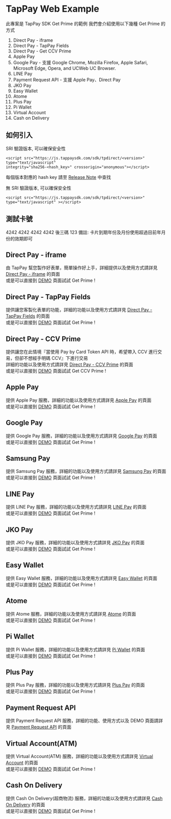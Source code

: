# TapPay Web Example

此專案是 TapPay SDK Get Prime 的範例
我們會介紹使用以下幾種 Get Prime 的方式

1. Direct Pay - iframe
2. Direct Pay - TapPay Fields
3. Direct Pay - Get CCV Prime
4. Apple Pay
5. Google Pay - 支援 Google Chrome, Mozilla Firefox, Apple Safari, Microsoft Edge, Opera, and UCWeb UC Browser.
6. LINE Pay
7. Payment Request API - 支援 Apple Pay、Direct Pay  
8. JKO Pay
9. Easy Wallet
10. Atome
11. Plus Pay
12. Pi Wallet
13. Virtual Account
14. Cash on Delivery

## 如何引入
SRI 驗證版本, 可以確保安全性

```
<script src="https://js.tappaysdk.com/sdk/tpdirect/<version>" type="text/javascript" 
integrity="sha256-<hash_key>" crossorigin="anonymous"></script>
```
每個版本對應的 hash key 請至 [Release Note](https://github.com/TapPay/tappay-web-example/releases) 中查找

無 SRI 驗證版本, 可以確保安全性
```
<script src="https://js.tappaysdk.com/sdk/tpdirect/<version>" type="text/javascript" ></script>
```

## 測試卡號
4242 4242 4242 4242
後三碼 123
備註: 卡片到期年份及月份使用超過目前年月份的效期即可

## Direct Pay - iframe

由 TapPay 幫您製作好表單，簡單操作好上手，詳細提供以及使用方式請詳見 [Direct Pay - iframe](./Direct_Pay_iframe) 的頁面  
或是可以直接到 [DEMO](https://tappay.github.io/tappay-web-example/Direct_Pay_iframe/example/index.html) 頁面試試 Get Prime !

## Direct Pay - TapPay Fields

提供讓您客製化表單的功能，詳細的功能以及使用方式請詳見 [Direct Pay - TapPay Fields](./TapPay_Fields) 的頁面  
或是可以直接到 [DEMO](https://tappay.github.io/tappay-web-example/TapPay_Fields/example/index.html) 頁面試試 Get Prime !

## Direct Pay - CCV Prime

提供讓您在此情境『當使用 Pay by Card Token API 時，希望帶入 CCV 進行交易，但卻不想經手明碼 CCV』下進行交易  
詳細的功能以及使用方式請詳見 [Direct Pay - CCV Prime](./CCV_Prime) 的頁面  
或是可以直接到 [DEMO](https://tappay.github.io/tappay-web-example/CCV_Prime/example/index.html) 頁面試試 Get CCV Prime !
## Apple Pay

提供 Apple Pay 服務，詳細的功能以及使用方式請詳見 [Apple Pay](./Apple_Pay) 的頁面  
或是可以直接到 [DEMO](https://tappay.github.io/tappay-web-example/Apple_Pay/example/index.html) 頁面試試 Get Prime !

## Google Pay

提供 Google Pay 服務，詳細的功能以及使用方式請詳見 [Google Pay](./Google_Pay) 的頁面  
或是可以直接到 [DEMO](https://tappay.github.io/tappay-web-example/Google_Pay/example/index.html) 頁面試試 Get Prime !

## Samsung Pay

提供 Samsung Pay 服務，詳細的功能以及使用方式請詳見 [Samsung Pay](./Samsung_Pay) 的頁面  
或是可以直接到 [DEMO](https://tappay.github.io/tappay-web-example/Samsung_Pay/example/index.html) 頁面試試 Get Prime !

## LINE Pay

提供 LINE Pay 服務，詳細的功能以及使用方式請詳見 [LINE Pay](./Line_Pay) 的頁面  
或是可以直接到 [DEMO](https://tappay.github.io/tappay-web-example/Line_Pay/example/index.html) 頁面試試 Get Prime !

## JKO Pay

提供 JKO Pay 服務，詳細的功能以及使用方式請詳見 [JKO Pay](./JKO_Pay) 的頁面  
或是可以直接到 [DEMO](https://tappay.github.io/tappay-web-example/JKO_Pay/example/index.html) 頁面試試 Get Prime !

## Easy Wallet

提供 Easy Wallet 服務，詳細的功能以及使用方式請詳見 [Easy Wallet](./Easy_Wallet) 的頁面  
或是可以直接到 [DEMO](https://tappay.github.io/tappay-web-example/Easy_Wallet/example/index.html) 頁面試試 Get Prime !

## Atome

提供 Atome 服務，詳細的功能以及使用方式請詳見 [Atome](./Atome) 的頁面  
或是可以直接到 [DEMO](https://tappay.github.io/tappay-web-example/Atome/example/index.html) 頁面試試 Get Prime !

## Pi Wallet

提供 Pi Wallet 服務，詳細的功能以及使用方式請詳見 [Pi Wallet](./Pi_Wallet) 的頁面  
或是可以直接到 [DEMO](https://tappay.github.io/tappay-web-example/Pi_Wallet/example/index.html) 頁面試試 Get Prime !

## Plus Pay

提供 Plus Pay 服務，詳細的功能以及使用方式請詳見 [Plus Pay](./Plus_Pay) 的頁面  
或是可以直接到 [DEMO](https://tappay.github.io/tappay-web-example/Plus_Pay/example/index.html) 頁面試試 Get Prime !

## Payment Request API

提供 Payment Request API 服務，詳細的功能、使用方式以及 DEMO 頁面請詳見 [Payment Request API](./Payment_Request) 的頁面

## Virtual Account(ATM)

提供 Virtual Account(ATM) 服務，詳細的功能以及使用方式請詳見 [Virtual Account](./Virtual_Account) 的頁面  
或是可以直接到 [DEMO](https://tappay.github.io/tappay-web-example/Virtual_Account/example/index.html) 頁面試試 Get Prime !

## Cash On Delivery
提供 Cash On Delivery(超商物流) 服務，詳細的功能以及使用方式請詳見 [Cash On Delivery](./Cash_On_Delivery) 的頁面  
或是可以直接到 [DEMO](https://tappay.github.io/tappay-web-example/Cash_On_Delivery/example/index.html) 頁面試試 Get Prime !
